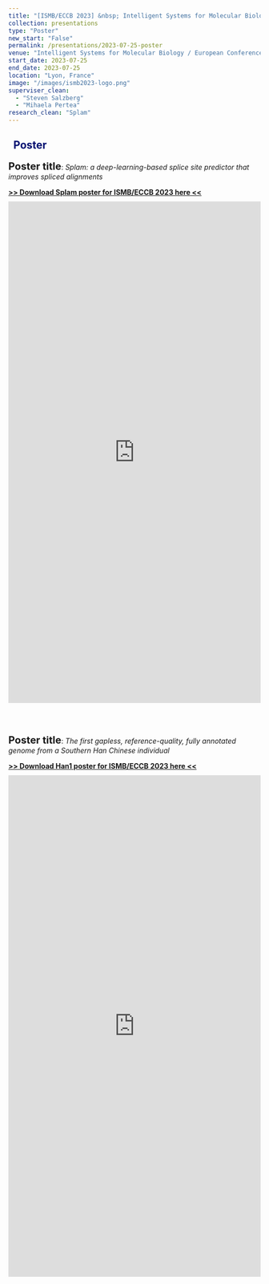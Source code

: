 ```yaml
---
title: "[ISMB/ECCB 2023] &nbsp; Intelligent Systems for Molecular Biology / European Conference on Computational Biology 2023"
collection: presentations
type: "Poster"
new_start: "False"
permalink: /presentations/2023-07-25-poster
venue: "Intelligent Systems for Molecular Biology / European Conference on Computational Biology (ISMB/ECCB 2023)"
start_date: 2023-07-25
end_date: 2023-07-25
location: "Lyon, France"
image: "/images/ismb2023-logo.png"
superviser_clean:
  - "Steven Salzberg"
  - "Mihaela Pertea"
research_clean: "Splam"
---
```


<h2 style="color: #000f70"> <i class="fas fa-dot-circle" style="font-size:18px;"></i> &nbsp;&nbsp;Poster </h2>

<b style="font-size:15pt">Poster title</b>: <i>Splam: a deep-learning-based splice site predictor that improves spliced alignments</i>

<div id="content_cv_pdf">
  <a href="https://storage.googleapis.com/storage.khchao.com/JHU%20PhD/ISMB-ECCB2023/splam_poster_ismb.pdf" target="_blan"><b> >> Download Splam poster for ISMB/ECCB 2023 here << </b></a>
  <p style="margin-top:10px">
    <iframe src="https://storage.googleapis.com/storage.khchao.com/JHU%20PhD/ISMB-ECCB2023/splam_poster_ismb.pdf" width="100%" height="1000" style="border:none;" scrolling="no"></iframe>
  </p>
</div>

<br>
<br>

<b style="font-size:15pt">Poster title</b>: <i>The first gapless, reference-quality, fully annotated genome from a Southern Han Chinese individual</i>

<div id="content_cv_pdf">
  <a href="https://storage.googleapis.com/storage.khchao.com/JHU%20PhD/ISMB-ECCB2023/Han1_poster_ismb.pdf" target="_blan"><b> >> Download Han1 poster for ISMB/ECCB 2023 here << </b></a>
  <p style="margin-top:10px">
    <iframe src="https://storage.googleapis.com/storage.khchao.com/JHU%20PhD/ISMB-ECCB2023/Han1_poster_ismb.pdf" width="100%" height="1000" style="border:none;" scrolling="no"></iframe>
  </p>
</div>
